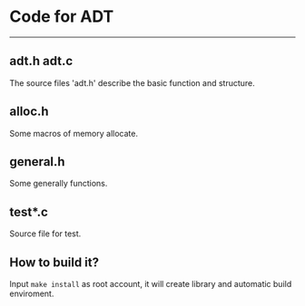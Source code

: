 # Code for ADT
***
## adt.h adt.c
The source files 'adt.h' describe the basic function and structure.
## alloc.h
Some macros of memory allocate.
## general.h
Some generally functions.
## test*.c
Source file for test.

## How to build it?
Input `make install` as root account, it will create library and automatic build enviroment.</br>
